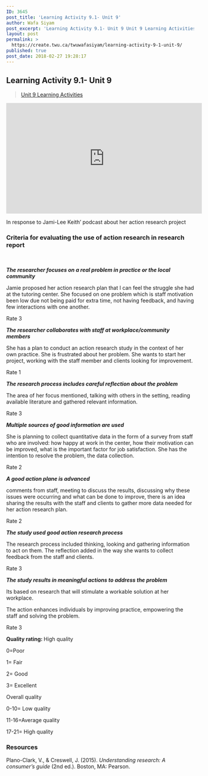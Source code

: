 ```yaml
---
ID: 3645
post_title: 'Learning Activity 9.1- Unit 9'
author: Wafa Siyam
post_excerpt: 'Learning Activity 9.1- Unit 9 Unit 9 Learning Activities In response to Jami-Lee Keith&rsquo; podcast about her action research project Criteria for evaluating the use of action research in research report &nbsp; The researcher focuses on a real problem in practice or the local community Jamie proposed her action research plan that I can feel &hellip; <p><a href="https://create.twu.ca/twuwafasiyam/learning-activity-9-1-unit-9/">Continue reading<span> "Learning Activity 9.1- Unit 9"</span></a></p>'
layout: post
permalink: >
  https://create.twu.ca/twuwafasiyam/learning-activity-9-1-unit-9/
published: true
post_date: 2018-02-27 19:28:17
---
```

<h2><strong>Learning Activity 9.1- Unit 9</strong></h2>
<blockquote class="wp-embedded-content" data-secret="ooVBONMSxR"><p><a href="https://create.twu.ca/ldrs591-sp18/unit-9-learning-activities/">Unit 9 Learning Activities</a></p></blockquote>
<p><iframe class="wp-embedded-content" sandbox="allow-scripts" security="restricted" src="https://create.twu.ca/ldrs591-sp18/unit-9-learning-activities/embed/#?secret=ooVBONMSxR" data-secret="ooVBONMSxR" width="525" height="296" title="&#8220;Unit 9 Learning Activities&#8221; &#8212; Leadership 591: Scholarly Inquiry" frameborder="0" marginwidth="0" marginheight="0" scrolling="no"></iframe></p>
<p>In response to Jami-Lee Keith&#8217; podcast about her action research project</p>
<h3><strong>Criteria for evaluating the use of action research in research report</strong></h3>
<p><strong> </strong></p>
<p><strong><em>The researcher focuses on a real problem in practice or the local community</em></strong></p>
<p>Jamie proposed her action research plan that I can feel the struggle she had at the tutoring center. She focused on one problem which is staff motivation been low due not being paid for extra time, not having feedback, and having few interactions with one another.</p>
<p>Rate 3</p>
<p><strong><em>The researcher collaborates with staff at workplace/community members</em></strong></p>
<p>She has a plan to conduct an action research study in the context of her own practice. She is frustrated about her problem. She wants to start her project, working with the staff member and clients looking for improvement.</p>
<p>Rate 1</p>
<p><strong><em>The research process includes careful reflection about the problem </em></strong></p>
<p>The area of her focus mentioned, talking with others in the setting, reading available literature and gathered relevant information.</p>
<p>Rate 3</p>
<p><em><strong>Multiple sources of good information are used</strong></em></p>
<p>She is planning to collect quantitative data in the form of a survey from staff who are involved: how happy at work in the center, how their motivation can be improved, what is the important factor for job satisfaction. She has the intention to resolve the problem, the data collection.</p>
<p>Rate 2</p>
<p><strong><em>A good action plane is advanced</em></strong></p>
<p>comments from staff, meeting to discuss the results, discussing why these issues were occurring and what can be done to improve, there is an idea sharing the results with the staff and clients to gather more data needed for her action research plan.</p>
<p>Rate 2</p>
<p><strong><em>The study used good action research process</em></strong></p>
<p>The research process included thinking, looking and gathering information to act on them. The reflection added in the way she wants to collect feedback from the staff and clients.</p>
<p>Rate 3</p>
<p><strong><em>The study results in meaningful actions to address the problem </em></strong></p>
<p>Its based on research that will stimulate a workable solution at her workplace.</p>
<p>The action enhances individuals by improving practice, empowering the staff and solving the problem.</p>
<p>Rate 3</p>
<p><strong>Quality rating: </strong>High quality</p>
<p>0=Poor</p>
<p>1= Fair</p>
<p>2= Good</p>
<p>3= Excellent</p>
<p>Overall quality</p>
<p>0-10= Low quality</p>
<p>11-16=Average quality</p>
<p>17-21= High quality</p>
<h3><strong>Resources</strong></h3>
<p>Plano-Clark, V., &amp; Creswell, J. (2015). <em>Understanding research: A consumer’s guide</em> (2nd ed.). Boston, MA: Pearson.</p>